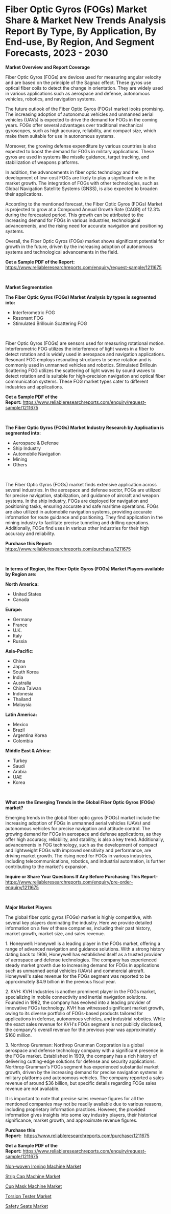 <p><h1>Fiber Optic Gyros (FOGs) Market Share & Market New Trends Analysis Report By Type, By Application, By End-use, By Region, And Segment Forecasts, 2023 - 2030</h1></p><p><strong>Market Overview and Report Coverage</strong></p>
<p><p>Fiber Optic Gyros (FOGs) are devices used for measuring angular velocity and are based on the principle of the Sagnac effect. These gyros use optical fiber coils to detect the change in orientation. They are widely used in various applications such as aerospace and defense, autonomous vehicles, robotics, and navigation systems.</p><p>The future outlook of the Fiber Optic Gyros (FOGs) market looks promising. The increasing adoption of autonomous vehicles and unmanned aerial vehicles (UAVs) is expected to drive the demand for FOGs in the coming years. FOGs offer several advantages over traditional mechanical gyroscopes, such as high accuracy, reliability, and compact size, which make them suitable for use in autonomous systems.</p><p>Moreover, the growing defense expenditure by various countries is also expected to boost the demand for FOGs in military applications. These gyros are used in systems like missile guidance, target tracking, and stabilization of weapons platforms.</p><p>In addition, the advancements in fiber optic technology and the development of low-cost FOGs are likely to play a significant role in the market growth. The integration of FOGs with other technologies, such as Global Navigation Satellite Systems (GNSS), is also expected to broaden their applications.</p><p>According to the mentioned forecast, the Fiber Optic Gyros (FOGs) Market is projected to grow at a Compound Annual Growth Rate (CAGR) of 12.3% during the forecasted period. This growth can be attributed to the increasing demand for FOGs in various industries, technological advancements, and the rising need for accurate navigation and positioning systems.</p><p>Overall, the Fiber Optic Gyros (FOGs) market shows significant potential for growth in the future, driven by the increasing adoption of autonomous systems and technological advancements in the field.</p></p>
<p><strong>Get a Sample PDF of the Report:</strong> <a href="https://www.reliableresearchreports.com/enquiry/request-sample/1211675">https://www.reliableresearchreports.com/enquiry/request-sample/1211675</a></p>
<p>&nbsp;</p>
<p><strong>Market Segmentation</strong></p>
<p><strong>The Fiber Optic Gyros (FOGs) Market Analysis by types is segmented into:</strong></p>
<p><ul><li>Interferometric FOG</li><li>Resonant FOG</li><li>Stimulated Brillouin Scattering FOG</li></ul></p>
<p>&nbsp;</p>
<p><p>Fiber Optic Gyros (FOGs) are sensors used for measuring rotational motion. Interferometric FOG utilizes the interference of light waves in a fiber to detect rotation and is widely used in aerospace and navigation applications. Resonant FOG employs resonating structures to sense rotation and is commonly used in unmanned vehicles and robotics. Stimulated Brillouin Scattering FOG utilizes the scattering of light waves by sound waves to detect rotation and is suitable for high-precision navigation and optical fiber communication systems. These FOG market types cater to different industries and applications.</p></p>
<p><strong>Get a Sample PDF of the Report:</strong>&nbsp;<a href="https://www.reliableresearchreports.com/enquiry/request-sample/1211675">https://www.reliableresearchreports.com/enquiry/request-sample/1211675</a></p>
<p>&nbsp;</p>
<p><strong>The Fiber Optic Gyros (FOGs) Market Industry Research by Application is segmented into:</strong></p>
<p><ul><li>Aerospace & Defense</li><li>Ship Industry</li><li>Automobile Navigation</li><li>Mining</li><li>Others</li></ul></p>
<p>&nbsp;</p>
<p><p>The Fiber Optic Gyros (FOGs) market finds extensive application across several industries. In the aerospace and defense sector, FOGs are utilized for precise navigation, stabilization, and guidance of aircraft and weapon systems. In the ship industry, FOGs are deployed for navigation and positioning tasks, ensuring accurate and safe maritime operations. FOGs are also utilized in automobile navigation systems, providing accurate information for route guidance and positioning. They find application in the mining industry to facilitate precise tunneling and drilling operations. Additionally, FOGs find uses in various other industries for their high accuracy and reliability.</p></p>
<p><strong>Purchase this Report:</strong>&nbsp; <a href="https://www.reliableresearchreports.com/purchase/1211675">https://www.reliableresearchreports.com/purchase/1211675</a></p>
<p>&nbsp;</p>
<p><strong>In terms of Region, the Fiber Optic Gyros (FOGs) Market Players available by Region are:</strong></p>
<p>
    <p> <strong> North America: </strong>
        <ul>
            <li>United States</li>
            <li>Canada</li>
        </ul>
        </p> 
    <p> <strong> Europe: </strong>
        <ul>
            <li>Germany</li>
            <li>France</li>
            <li>U.K.</li>
            <li>Italy</li>
            <li>Russia</li>
        </ul>
        </p> 
    <p> <strong> Asia-Pacific: </strong>
        <ul>
            <li>China</li>
            <li>Japan</li>
            <li>South Korea</li>
            <li>India</li>
            <li>Australia</li>
            <li>China Taiwan</li>
            <li>Indonesia</li>
            <li>Thailand</li>
            <li>Malaysia</li>
        </ul>
        </p> 
    <p> <strong> Latin America: </strong>
        <ul>
            <li>Mexico</li>
            <li>Brazil</li>
            <li>Argentina Korea</li>
            <li>Colombia</li>
        </ul>
        </p> 
    <p> <strong> Middle East & Africa: </strong>
        <ul>
            <li>Turkey</li>
            <li>Saudi</li>
            <li>Arabia</li>
            <li>UAE</li>
            <li>Korea</li>
        </ul>
    </p>
    </p>
<p>&nbsp;</p>
<p><strong>What are the Emerging Trends in the Global Fiber Optic Gyros (FOGs) market?</strong></p>
<p><p>Emerging trends in the global fiber optic gyros (FOGs) market include the increasing adoption of FOGs in unmanned aerial vehicles (UAVs) and autonomous vehicles for precise navigation and attitude control. The growing demand for FOGs in aerospace and defense applications, as they offer high accuracy, reliability, and stability, is also a key trend. Additionally, advancements in FOG technology, such as the development of compact and lightweight FOGs with improved sensitivity and performance, are driving market growth. The rising need for FOGs in various industries, including telecommunications, robotics, and industrial automation, is further contributing to the market's expansion.</p></p>
<p><strong>Inquire or Share Your Questions If Any Before Purchasing This Report</strong>- <a href="https://www.reliableresearchreports.com/enquiry/pre-order-enquiry/1211675">https://www.reliableresearchreports.com/enquiry/pre-order-enquiry/1211675</a></p>
<p>&nbsp;</p>
<p><strong>Major Market Players</strong></p>
<p><p>The global fiber optic gyros (FOGs) market is highly competitive, with several key players dominating the industry. Here we provide detailed information on a few of these companies, including their past history, market growth, market size, and sales revenue.</p><p>1. Honeywell: Honeywell is a leading player in the FOGs market, offering a range of advanced navigation and guidance solutions. With a strong history dating back to 1906, Honeywell has established itself as a trusted provider of aerospace and defense technologies. The company has experienced steady market growth due to increasing demand for FOGs in applications such as unmanned aerial vehicles (UAVs) and commercial aircraft. Honeywell's sales revenue for the FOGs segment was reported to be approximately $4.9 billion in the previous fiscal year.</p><p>2. KVH: KVH Industries is another prominent player in the FOGs market, specializing in mobile connectivity and inertial navigation solutions. Founded in 1982, the company has evolved into a leading provider of innovative FOGs technology. KVH has witnessed significant market growth, owing to its diverse portfolio of FOGs-based products tailored for applications in defense, autonomous vehicles, and industrial robotics. While the exact sales revenue for KVH's FOGs segment is not publicly disclosed, the company's overall revenue for the previous year was approximately $160 million.</p><p>3. Northrop Grumman: Northrop Grumman Corporation is a global aerospace and defense technology company with a significant presence in the FOGs market. Established in 1939, the company has a rich history of delivering cutting-edge solutions for defense and security applications. Northrop Grumman's FOGs segment has experienced substantial market growth, driven by the increasing demand for precise navigation systems in military platforms and autonomous vehicles. The company reported a sales revenue of around $36 billion, but specific details regarding FOGs sales revenue are not available.</p><p>It is important to note that precise sales revenue figures for all the mentioned companies may not be readily available due to various reasons, including proprietary information practices. However, the provided information gives insights into some key industry players, their historical significance, market growth, and approximate revenue figures.</p></p>
<p><strong>Purchase this Report:</strong>&nbsp;&nbsp;<a href="https://www.reliableresearchreports.com/purchase/1211675">https://www.reliableresearchreports.com/purchase/1211675</a></p>
<p></p>
<p><strong>Get a Sample PDF of the Report:</strong>&nbsp;<a href="https://www.reliableresearchreports.com/enquiry/request-sample/1211675">https://www.reliableresearchreports.com/enquiry/request-sample/1211675</a></p>
<p><p><a href="https://www.linkedin.com/pulse/non-woven-ironing-machine-market-size-2023-2030/">Non-woven Ironing Machine Market</a></p><p><a href="https://www.linkedin.com/pulse/strip-cap-machine-market-challenges-opportunities-growth/">Strip Cap Machine Market</a></p><p><a href="https://www.linkedin.com/pulse/cup-mask-machine-market-size-2023-2030-global-industrial/">Cup Mask Machine Market</a></p><p><a href="https://medium.com/@aureliarice2023/torsion-tester-market-size-growth-forecast-2023-2030-52987e899085">Torsion Tester Market</a></p><p><a href="https://medium.com/@jackytorphy/safety-seats-market-size-growth-forecast-2023-2030-2d883dbf8f3b">Safety Seats Market</a></p></p>